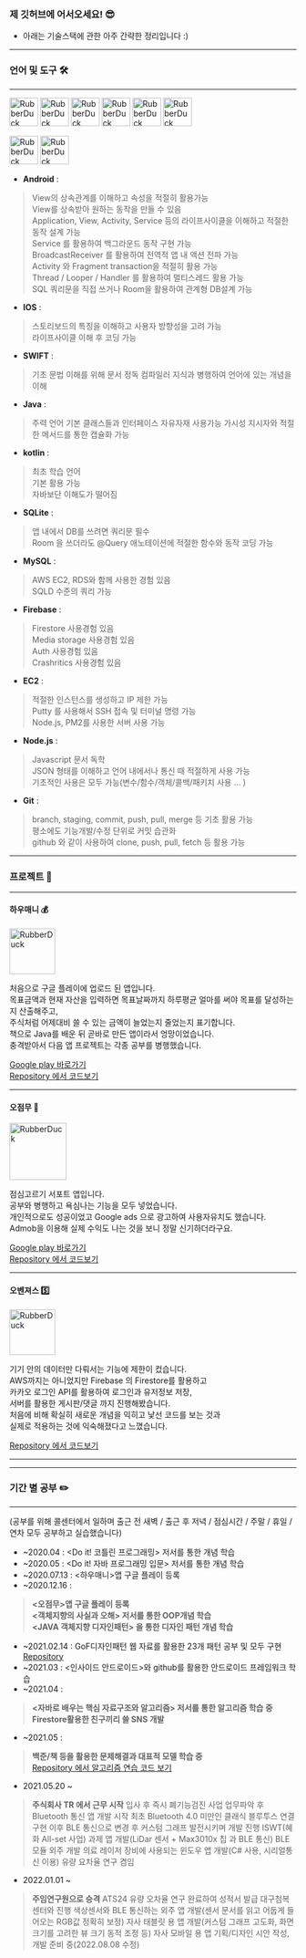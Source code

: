 
### 제 깃허브에 어서오세요! 😎

- 아래는 기술스택에 관한 아주 간략한 정리입니다 :)   

***

### 언어 및 도구 🛠️

***

<img src="https://user-images.githubusercontent.com/59534301/135815858-bccc153d-9734-4357-b1b9-d9cf07ecb343.png" width="50px" height="50px" title="px(픽셀) 크기 설정" alt="RubberDuck"></img>
<img src="https://user-images.githubusercontent.com/59534301/135815781-b2184ae8-3a4e-4cdf-b84b-1a0d74b1eaec.png" width="50px" height="50px" title="px(픽셀) 크기 설정" alt="RubberDuck"></img>
<img src="https://user-images.githubusercontent.com/59534301/135815534-322a2936-28f4-4166-ba57-8a2918b8e54e.png" width="50px" height="50px" title="px(픽셀) 크기 설정" alt="RubberDuck"></img>
<img src="https://user-images.githubusercontent.com/59534301/135816150-c0696072-77f5-4403-89d6-40a0ad3392fe.png" width="50px" height="50px" title="px(픽셀) 크기 설정" alt="RubberDuck"></img>
<img src="https://user-images.githubusercontent.com/59534301/135816293-960f4749-0fcf-48b6-baaf-25f0ce096648.png" width="50px" height="50px" title="px(픽셀) 크기 설정" alt="RubberDuck"></img>
<img src="https://user-images.githubusercontent.com/59534301/135816365-ef06d82b-acf6-4b91-aaec-55b869c3b919.png" width="50px" height="50px" title="px(픽셀) 크기 설정" alt="RubberDuck"></img>
   
<img src="https://user-images.githubusercontent.com/59534301/135818898-8201c63b-b642-49b0-86cc-083286673d1c.png" width="50px" height="50px" title="px(픽셀) 크기 설정" alt="RubberDuck"></img>
<img src="https://user-images.githubusercontent.com/59534301/135816566-cdd68036-5252-4e93-b8ec-9ad77f387bb6.png" width="50px" height="50px" title="px(픽셀) 크기 설정" alt="RubberDuck"></img>
   
- **Android** :    
> View의 상속관계를 이해하고 속성을 적절히 활용가능   
> View를 상속받아 원하는 동작을 만들 수 있음   
> Application, View, Activity, Service 등의 라이프사이클을 이해하고 적절한 동작 설계 가능   
> Service 를 활용하여 백그라운드 동작 구현 가능   
> BroadcastReceiver 를 활용하여 전역적 앱 내 액션 전파 가능   
> Activity 와 Fragment transaction을 적절히 활용 가능   
> Thread / Looper / Handler 를 활용하여 멀티스레드 활용 가능   
> SQL 쿼리문을 직접 쓰거나 Room을 활용하여 관계형 DB설계 가능   
   
- **IOS** :   
> 스토리보드의 특징을 이해하고 사용자 방향성을 고려 가능   
> 라이프사이클 이해 후 코딩 가능   
   
- **SWIFT** :    
> 기초 문법 이해를 위해 문서 정독
> 컴파일러 지식과 병행하여 언어에 있는 개념을 이해   
   
- **Java** :    
> 주력 언어
> 기본 클래스들과 인터페이스 자유자재 사용가능
> 가시성 지시자와 적절한 메서드를 통한 캡슐화 가능   
   
- **kotlin** :    
> 최초 학습 언어   
> 기본 활용 가능   
> 자바보단 이해도가 떨어짐   
   
- **SQLite** :    
> 앱 내에서 DB를 쓰려면 쿼리문 필수   
> Room 을 쓰더라도 @Query 애노테이션에 적절한 함수와 동작 코딩 가능   

- **MySQL** :    
> AWS EC2, RDS와 함께 사용한 경험 있음   
> SQLD 수준의 쿼리 가능   

- **Firebase** :    
> Firestore 사용경험 있음   
> Media storage 사용경험 있음   
> Auth 사용경험 있음   
> Crashritics 사용경험 있음   
   
- **EC2** :   
> 적절한 인스턴스를 생성하고 IP 제한 가능   
> Putty 를 사용해서 SSH 접속 및 터미널 명령 가능   
> Node.js, PM2를 사용한 서버 사용 가능   
   
- **Node.js** :    
> Javascript 문서 독학   
> JSON 형태를 이해하고 언어 내에서나 통신 때 적절하게 사용 가능   
> 기초적인 사용은 모두 가능(변수/함수/객체/콜백/패키치 사용 ... )    
    
- **Git** :    
> branch, staging, commit, push, pull, merge 등 기초 활용 가능   
> 평소에도 기능개발/수정 단위로 커밋 습관화   
> github 와 같이 사용하여 clone, push, pull, fetch 등 활용 가능   
   

***

### 프로젝트 🚀

***

#### 하우매니 💰

<!--
![Howmany_icon](https://user-images.githubusercontent.com/59534301/116231898-6a93c680-a794-11eb-8bb0-a3af2f66f119.PNG)
-->

<img src="https://user-images.githubusercontent.com/59534301/116231898-6a93c680-a794-11eb-8bb0-a3af2f66f119.PNG" width="80px" height="80px" title="px(픽셀) 크기 설정" alt="RubberDuck"></img>

처음으로 구글 플레이에 업로드 된 앱입니다.  
목표금액과 현재 자산을 입력하면 목표날짜까지 하루평균 얼마를 써야 목표를 달성하는지 산출해주고,   
주식처럼 어제대비 쓸 수 있는 금액이 늘었는지 줄었는지 표기합니다.   
책으로 Java를 배운 뒤 곧바로 만든 앱이라서 엉망이었습니다.   
충격받아서 다음 앱 프로젝트는 각종 공부를 병행했습니다.   

[Google play 바로가기](https://play.google.com/store/apps/details?id=com.package1.householdledger3)   
[Repository 에서 코드보기](https://github.com/IamYeong/FirstProjectRepo)  

***

#### 오점무 🍚 

<!--
![TodayLunch_icon](https://user-images.githubusercontent.com/59534301/116230928-2bb14100-a793-11eb-90b1-450df3e92d54.png)
-->

<img src="https://user-images.githubusercontent.com/59534301/116230928-2bb14100-a793-11eb-90b1-450df3e92d54.png" width="100px" height="100px" title="px(픽셀) 크기 설정" alt="RubberDuck"></img>

점심고르기 서포트 앱입니다.   
공부와 병행하고 욕심나는 기능을 모두 넣었습니다.   
개인적으로도 성공이었고 Google ads 으로 광고하여 사용자유치도 했습니다.   
Admob을 이용해 실제 수익도 나는 것을 보니 정말 신기하더라구요.

[Google play 바로가기](https://play.google.com/store/apps/details?id=com.todaylunch.unknown)   
[Repository 에서 코드보기](https://github.com/IamYeong/todayLunch)   

***

#### 오벤져스 5️⃣

<!--
![Ovengers_icon](https://user-images.githubusercontent.com/59534301/116232136-ab8bdb00-a794-11eb-80a2-88cb3dc7b2b3.png)
-->

<img src="https://user-images.githubusercontent.com/59534301/116232136-ab8bdb00-a794-11eb-80a2-88cb3dc7b2b3.png" width="80px" height="80px" title="px(픽셀) 크기 설정" alt="RubberDuck"></img>

기기 안의 데이터만 다뤄서는 기능에 제한이 컸습니다.   
AWS까지는 아니었지만 Firebase 의 Firestore를 활용하고   
카카오 로그인 API를 활용하여 로그인과 유저정보 저장,   
서버를 활용한 게시판/댓글 까지 진행해봤습니다.   
처음에 비해 확실히 새로운 개념을 익히고 낯선 코드를 보는 것과   
실제로 적용하는 것에 익숙해졌다고 느꼈습니다.   

[Repository 에서 코드보기](https://github.com/IamYeong/MyFriendsPlace)   

***



***


### 기간 별 공부 ✏️

***

(공부를 위해 콜센터에서 일하며
출근 전 새벽 / 출근 후 저녁 / 점심시간 / 주말 / 휴일 / 연차 모두 공부하고 실습했습니다)

- ~2020.04 : <Do it! 코틀린 프로그래밍> 저서를 통한 개념 학습   
- ~2020.05 : <Do it! 자바 프로그래밍 입문> 저서를 통한 개념 학습   
- ~2020.07.13 : <하우매니>앱 구글 플레이 등록   
- ~2020.12.16 :  

> **<오점무>앱 구글 플레이 등록**   
> **<객체지향의 사실과 오해> 저서를 통한 OOP개념 학습**   
> **<JAVA 객체지향 디자인패턴> 을 통한 디자인 패턴 개념 학습**   
  
- ~2021.02.14 : GoF디자인패턴 웹 자료를 활용한 23개 패턴 공부 및 모두 구현   
[Repository](https://github.com/IamYeong/DesignPattern)   
- ~2021.03 : <인사이드 안드로이드>와 github를 활용한 안드로이드 프레임워크 학습   
- ~2021.04 :    
> **<자바로 배우는 핵심 자료구조와 알고리즘> 저서를 통한 알고리즘 학습 중**     
> **Firestore활용한 친구끼리 쓸 SNS 개발**   

- ~2021.05 :
> **백준/책 등을 활용한 문제해결과 대표적 모델 학습 중**   
[Repository 에서 알고리즘 연습 코드 보기](https://github.com/IamYeong/AlgorithmLearning)

- 2021.05.20 ~
> **주식회사 TR 에서 근무 시작**
> 입사 후 즉시 폐기능검진 사업 업무파악 후 Bluetooth 통신 앱 개발 시작
> 최초 Bluetooth 4.0 미만인 클래식 블루투스 연결 구현
> 이후 BLE 통신으로 변경 후 커스텀 그래프 발전시키며 개발 진행
> ISWT(혜화 All-set 사업) 과제 앱 개발(LiDar 센서 + Max3010x 칩 과 BLE 통신)
> BLE 모듈 외주 개발
> 의료 레이저 장비에 사용되는 윈도우 앱 개발(C# 사용, 시리얼통신 이용)
> 유량 요차율 연구 겸임

- 2022.01.01 ~
> **주임연구원으로 승격**
> ATS24 유량 오차율 연구 완료하여 성적서 발급 대구첨복센터와 진행
> 색상센서와 BLE 통신하는 외주 앱 개발(센서 문서를 읽고 어둡게 들어오는 RGB값 정확히 보정)
> 자사 태블릿 용 앱 개발(커스텀 그래프 고도화, 화면 크기를 고려한 뷰 크기 동적 조정 등)
> 자사 모바일 용 앱 기획/디자인 시안 작성, 개발 준비 중(2022.08.08 수정)
